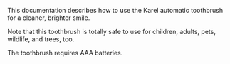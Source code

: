 This documentation describes how to use the Karel automatic toothbrush for a cleaner, brighter smile.

Note that this toothbrush is totally safe to use for children, adults, pets, wildlife, and trees, too.

The toothbrush requires AAA batteries.
